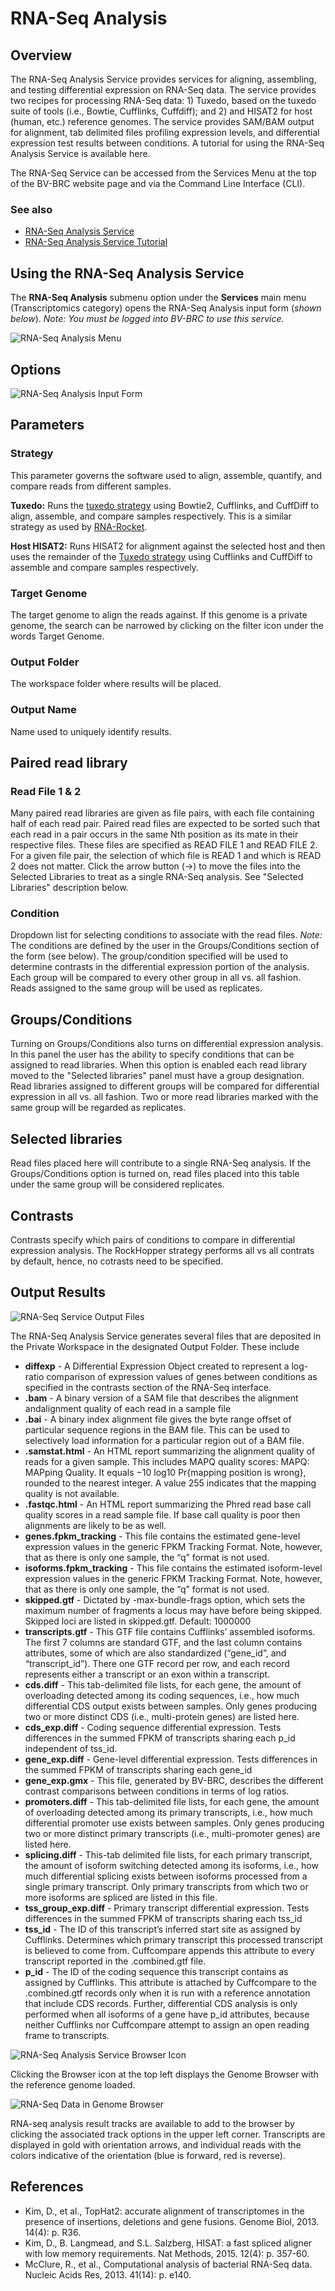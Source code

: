 # RNA-Seq Analysis

## Overview
The RNA-Seq Analysis Service provides services for aligning, assembling, and testing differential expression on RNA-Seq data. The service provides two recipes for processing RNA-Seq data: 1) Tuxedo, based on the tuxedo suite of tools (i.e., Bowtie, Cufflinks, Cuffdiff); and 2) and HISAT2 for host (human, etc.) reference genomes. The service provides SAM/BAM output for alignment, tab delimited files profiling expression levels, and differential expression test results between conditions. A tutorial for using the RNA-Seq Analysis Service is available here.

The RNA-Seq Service can be accessed from the Services Menu at the top of the BV-BRC website page and via the Command Line Interface (CLI).

### See also
* [RNA-Seq Analysis Service](https://alpha.bv-brc.org/app/Rnaseq)
* [RNA-Seq Analysis Service Tutorial](https://docs.alpha.bv-brc.org//tutorial/rna_seq_submission/submitting_rna_seq_job.html)

## Using the RNA-Seq Analysis Service
The **RNA-Seq Analysis** submenu option under the **Services** main menu (Transcriptomics category) opens the RNA-Seq Analysis input form (*shown below*). *Note: You must be logged into BV-BRC to use this service.*

![RNA-Seq Analysis Menu](../images/bv_services_menu.png)

## Options
![RNA-Seq Analysis Input Form](../images/rna-seq_analysis_input_form2.png) 

## Parameters

### Strategy
This parameter governs the software used to align, assemble, quantify, and compare reads from different samples.

**Tuxedo:** Runs the [tuxedo
strategy](http://www.nature.com/nprot/journal/v7/n3/abs/nprot.2012.016.html) using Bowtie2, Cufflinks, and CuffDiff to align, assemble, and compare samples respectively. This is a similar strategy as used by
[RNA-Rocket](http://bioinformatics.oxfordjournals.org/content/31/9/1496).

**Host HISAT2:** Runs HISAT2 for alignment against the selected host and then uses the remainder of the [Tuxedo
strategy](http://www.nature.com/nprot/journal/v7/n3/abs/nprot.2012.016.html)
using Cufflinks and CuffDiff to assemble and compare samples respectively.

### Target Genome
The target genome to align the reads against. If this genome is a private genome, the search can be narrowed by clicking on the filter icon under the words Target Genome.

### Output Folder
The workspace folder where results will be placed.

### Output Name
Name used to uniquely identify results.

## Paired read library

### Read File 1 & 2
Many paired read libraries are given as file pairs, with each file containing half of each read pair. Paired read files are expected to be sorted such that each read in a pair occurs in the same Nth position as its mate in their respective files. These files are
specified as READ FILE 1 and READ FILE 2. For a given file pair, the selection of which file is READ 1 and which is READ 2 does not matter. Click the arrow button (->) to move the files into the Selected Libraries to treat as a single RNA-Seq analysis.  See "Selected Libraries" description below. 

### Condition
Dropdown list for selecting conditions to associate with the read files.  *Note:* The conditions are defined by the user in the Groups/Conditions section of the form (see below). The group/condition specified will be used to determine contrasts in the differential expression portion of the analysis. Each group will be compared to every other group in all vs. all fashion. Reads assigned to the same group will be used as replicates.

## Groups/Conditions
Turning on Groups/Conditions also turns on differential expression analysis. In this panel the user has the ability to specify conditions that can be assigned to read libraries. When this option is enabled each read library moved to the "Selected libraries" panel must have a group designation. Read libraries assigned to different groups will be compared for differential expression in all vs. all fashion. Two or more read libraries marked with the same group will be regarded as replicates.

## Selected libraries
Read files placed here will contribute to a single RNA-Seq analysis. If the Groups/Conditions option is turned on, read files placed into this table under the same group will be considered replicates.

## Contrasts
Contrasts specify which pairs of conditions to compare in differential expression analysis. The RockHopper strategy performs all vs all contrats by default, hence, no cotrasts need to be specified. 

## Output Results
![RNA-Seq Service Output Files](../images/rna_seq_job_result.png) 

The RNA-Seq Analysis Service generates several files that are deposited in the Private Workspace in the designated Output Folder. These include

* **diffexp** - A Differential Expression Object created to represent a log-ratio comparison of expression values of genes between conditions as specified in the contrasts section of the RNA-Seq interface.
* **.bam** - A binary version of a SAM file that describes the alignment andalignment quality of each read in a sample file
* **.bai** - A binary index alignment file gives the byte range offset of particular sequence regions in the BAM file. This can be used to selectively load information for a particular region out of a BAM file.
* **.samstat.html** - An HTML report summarizing the alignment quality of reads for a given sample. This includes MAPQ quality scores: MAPQ: MAPping Quality. It equals −10 log10 Pr{mapping position is wrong}, rounded to the nearest integer. A value 255 indicates that the mapping quality is not available.
* **.fastqc.html** - An HTML report summarizing the Phred read base call quality scores in a read sample file. If base call quality is poor then alignments are likely to be as well.
* **genes.fpkm_tracking** - This file contains the estimated gene-level expression values in the generic FPKM Tracking Format. Note, however, that as there is only one sample, the “q” format is not used.
* **isoforms.fpkm_tracking** - This file contains the estimated isoform-level expression values in the generic FPKM Tracking Format. Note, however, that as there is only one sample, the “q” format is not used.
* **skipped.gtf** - Dictated by -max-bundle-frags option, which sets the maximum number of fragments a locus may have before being skipped. Skipped loci are listed in skipped.gtf. Default: 1000000
* **transcripts.gtf** - This GTF file contains Cufflinks’ assembled isoforms. The first 7 columns are standard GTF, and the last column contains attributes, some of which are also standardized (“gene_id”, and “transcript_id”). There one GTF record per row, and each record represents either a transcript or an exon within a transcript.
* **cds.diff** - This tab-delimited file lists, for each gene, the amount of overloading detected among its coding sequences, i.e., how much differential CDS output exists between samples. Only genes producing two or more distinct CDS (i.e., multi-protein genes) are listed here.
* **cds_exp.diff** - Coding sequence differential expression. Tests differences in the summed FPKM of transcripts sharing each p_id independent of tss_id.
* **gene_exp.diff** - Gene-level differential expression. Tests differences in the summed FPKM of transcripts sharing each gene_id
* **gene_exp.gmx** - This file, generated by BV-BRC, describes the different contrast comparisons between conditions in terms of log ratios.
* **promoters.diff** - This tab-delimited file lists, for each gene, the amount of overloading detected among its primary transcripts, i.e., how much differential promoter use exists between samples. Only genes producing two or more distinct primary transcripts (i.e., multi-promoter genes) are listed here.
* **splicing.diff** - This-tab delimited file lists, for each primary transcript, the amount of isoform switching detected among its isoforms, i.e., how much differential splicing exists between isoforms processed from a single primary transcript. Only primary transcripts from which two or more isoforms are spliced are listed in this file.
* **tss_group_exp.diff** - Primary transcript differential expression. Tests differences in the summed FPKM of transcripts sharing each tss_id
* **tss_id** - The ID of this transcript’s inferred start site as assigned by Cufflinks. Determines which primary transcript this processed transcript is believed to come from. Cuffcompare appends this attribute to every transcript reported in the .combined.gtf file.
* **p_id** - The ID of the coding sequence this transcript contains as assigned by Cufflinks. This attribute is attached by Cuffcompare to the .combined.gtf records only when it is run with a reference annotation that include CDS records. Further, differential CDS analysis is only performed when all isoforms of a gene have p_id attributes, because neither Cufflinks nor Cuffcompare attempt to assign an open reading frame to transcripts.

![RNA-Seq Analysis Service Browser Icon](../images/rna-seq_analysis_browser_icon.png)

Clicking the Browser icon at the top left displays the Genome Browser with the reference genome loaded.  

![RNA-Seq Data in Genome Browser](../images/rna-seq_genome_browser.png)

RNA-seq analysis result tracks are available to add to the browser by clicking the associated track options in the upper left corner. Transcripts are displayed in gold with orientation arrows, and individual reads with the colors indicative of the orientation (blue is forward, red is reverse). 

## References
* Kim, D., et al., TopHat2: accurate alignment of transcriptomes in the presence of insertions, deletions and gene fusions. Genome Biol, 2013. 14(4): p. R36.
* Kim, D., B. Langmead, and S.L. Salzberg, HISAT: a fast spliced aligner with low memory requirements. Nat Methods, 2015. 12(4): p. 357-60.
* McClure, R., et al., Computational analysis of bacterial RNA-Seq data. Nucleic Acids Res, 2013. 41(14): p. e140.

